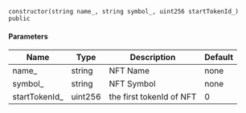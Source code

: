 ```solidity
constructor(string name_, string symbol_, uint256 startTokenId_) public
```

#### Parameters

| Name | Type | Description | Default |
| ---- | ---- | ----------- | -------|
| name_ | string | NFT Name | none |
| symbol_ | string | NFT Symbol | none |
| startTokenId_ | uint256 | the first tokenId of NFT | 0 |